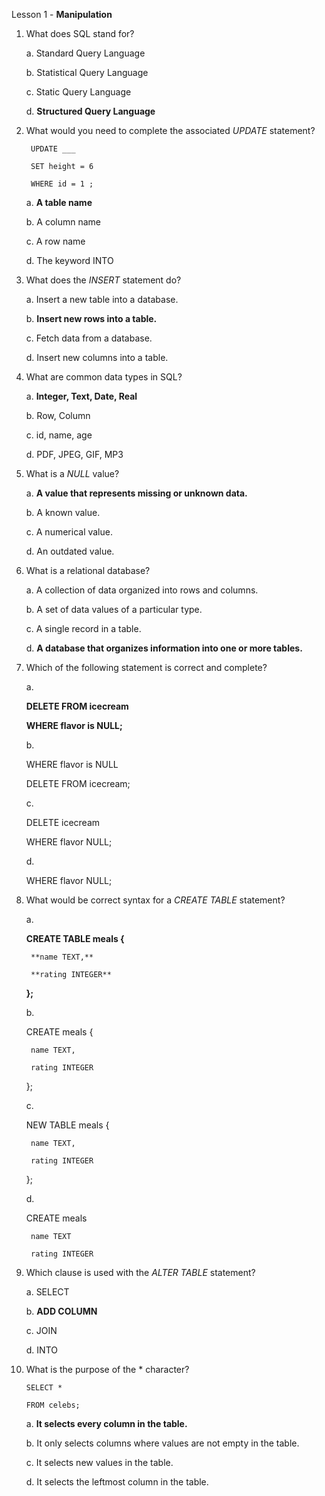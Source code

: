 Lesson 1 - **Manipulation**


1. What does SQL stand for?

    a. Standard Query Language
  
    b. Statistical Query Language
  
    c. Static Query Language
  
    d. **Structured Query Language**
  
2. What would you need to complete the associated *UPDATE* statement?

        UPDATE ___

        SET height = 6

        WHERE id = 1 ;

    a. **A table name**
  
    b. A column name
  
    c. A row name
  
    d. The keyword INTO

3. What does the *INSERT* statement do?

    a. Insert a new table into a database.
  
    b. **Insert new rows into a table.**
  
    c. Fetch data from a database.
  
    d. Insert new columns into a table.
  
4. What are common data types in SQL?

    a. **Integer, Text, Date, Real**
  
    b. Row, Column
  
    c. id, name, age
  
    d. PDF, JPEG, GIF, MP3
  
5. What is a *NULL* value?

    a. **A value that represents missing or unknown data.**
  
    b. A known value.
  
    c. A numerical value.
  
    d. An outdated value.

6. What is a relational database?

    a. A collection of data organized into rows and columns.
  
    b. A set of data values of a particular type.
  
    c. A single record in a table.
  
    d. **A database that organizes information into one or more tables.**
  
7. Which of the following statement is correct and complete?

    a.
    
    **DELETE FROM icecream**

    **WHERE flavor is NULL;**
  
    b. 
  
    WHERE flavor is NULL

    DELETE FROM icecream;
  
    c.
  
    DELETE icecream

    WHERE flavor NULL;
  
    d.

    WHERE flavor NULL;

8. What would be correct syntax for a *CREATE TABLE* statement?

    a.
  
     **CREATE TABLE meals {**

        **name TEXT,**

        **rating INTEGER**

      **};**
  
    b. 
  
    CREATE meals {

        name TEXT,

        rating INTEGER

    };
  
    c.
  
    NEW TABLE meals {

        name TEXT,

        rating INTEGER

    };
  
    d.

    CREATE meals

        name TEXT

        rating INTEGER

9. Which clause is used with the *ALTER TABLE* statement?

    a. SELECT
  
    b. **ADD COLUMN**
  
    c. JOIN
  
    d. INTO

10. What is the purpose of the * character?
        
        SELECT *

        FROM celebs;

    a. **It selects every column in the table.**
  
    b. It only selects columns where values are not empty in the table.
  
    c. It selects new values in the table.
  
    d. It selects the leftmost column in the table.
